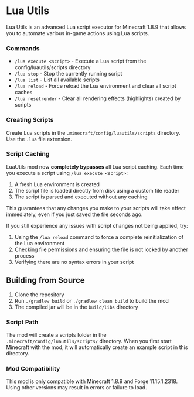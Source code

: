 # Lua Utils

Lua Utils is an advanced Lua script executor for Minecraft 1.8.9 that allows you to automate various in-game actions using Lua scripts.


### Commands

- `/lua execute <script>` - Execute a Lua script from the config/luautils/scripts directory
- `/lua stop` - Stop the currently running script
- `/lua list` - List all available scripts
- `/lua reload` - Force reload the Lua environment and clear all script caches
- `/lua resetrender` - Clear all rendering effects (highlights) created by scripts

### Creating Scripts

Create Lua scripts in the `.minecraft/config/luautils/scripts` directory. Use the `.lua` file extension.


### Script Caching

LuaUtils mod now **completely bypasses** all Lua script caching. Each time you execute a script using `/lua execute <script>`:

1. A fresh Lua environment is created
2. The script file is loaded directly from disk using a custom file reader
3. The script is parsed and executed without any caching

This guarantees that any changes you make to your scripts will take effect immediately, even if you just saved the file seconds ago.

If you still experience any issues with script changes not being applied, try:
1. Using the `/lua reload` command to force a complete reinitialization of the Lua environment
2. Checking file permissions and ensuring the file is not locked by another process
3. Verifying there are no syntax errors in your script


## Building from Source

1. Clone the repository
2. Run `./gradlew build` or `./gradlew clean build` to build the mod
3. The compiled jar will be in the `build/libs` directory





### Script Path

The mod will create a scripts folder in the `.minecraft/config/luautils/scripts/` directory. When you first start Minecraft with the mod, it will automatically create an example script in this directory.

### Mod Compatibility

This mod is only compatible with Minecraft 1.8.9 and Forge 11.15.1.2318. Using other versions may result in errors or failure to load. 